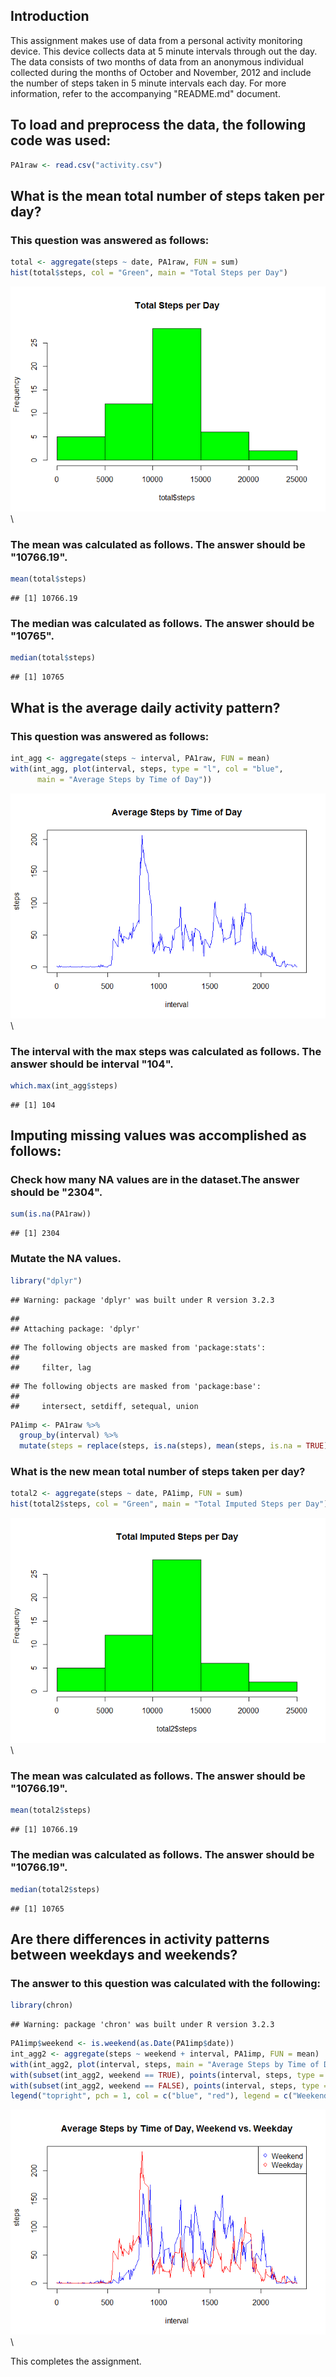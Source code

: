 
## Introduction

This assignment makes use of data from a personal activity monitoring
device. This device collects data at 5 minute intervals through out the day. The data consists of two months of data from an anonymous
individual collected during the months of October and November, 2012
and include the number of steps taken in 5 minute intervals each day. For more information, refer to the accompanying "README.md" document.

## To load and preprocess the data, the following code was used:


```r
PA1raw <- read.csv("activity.csv")
```


## What is the mean total number of steps taken per day? 
### This question was answered as follows:


```r
total <- aggregate(steps ~ date, PA1raw, FUN = sum)
hist(total$steps, col = "Green", main = "Total Steps per Day")
```

![](PA1_template_files/figure-html/unnamed-chunk-2-1.png)\

### The mean was calculated as follows. The answer should be "10766.19".


```r
mean(total$steps)
```

```
## [1] 10766.19
```

### The median was calculated as follows. The answer should be "10765".


```r
median(total$steps)
```

```
## [1] 10765
```


## What is the average daily activity pattern?
### This question was answered as follows:


```r
int_agg <- aggregate(steps ~ interval, PA1raw, FUN = mean)
with(int_agg, plot(interval, steps, type = "l", col = "blue",
      main = "Average Steps by Time of Day"))
```

![](PA1_template_files/figure-html/unnamed-chunk-5-1.png)\

### The interval with the max steps was calculated as follows. The answer should be interval "104".


```r
which.max(int_agg$steps)
```

```
## [1] 104
```

## Imputing missing values was accomplished as follows:

### Check how many NA values are in the dataset.The answer should be "2304". 


```r
sum(is.na(PA1raw))
```

```
## [1] 2304
```

### Mutate the NA values. 


```r
library("dplyr")
```

```
## Warning: package 'dplyr' was built under R version 3.2.3
```

```
## 
## Attaching package: 'dplyr'
```

```
## The following objects are masked from 'package:stats':
## 
##     filter, lag
```

```
## The following objects are masked from 'package:base':
## 
##     intersect, setdiff, setequal, union
```

```r
PA1imp <- PA1raw %>% 
  group_by(interval) %>%
  mutate(steps = replace(steps, is.na(steps), mean(steps, is.na = TRUE)))
```

### What is the new mean total number of steps taken per day?


```r
total2 <- aggregate(steps ~ date, PA1imp, FUN = sum)
hist(total2$steps, col = "Green", main = "Total Imputed Steps per Day")
```

![](PA1_template_files/figure-html/unnamed-chunk-9-1.png)\

### The mean was calculated as follows. The answer should be "10766.19".


```r
mean(total2$steps)
```

```
## [1] 10766.19
```

### The median was calculated as follows. The answer should be "10766.19".


```r
median(total2$steps)
```

```
## [1] 10765
```


## Are there differences in activity patterns between weekdays and weekends? 
### The answer to this question was calculated with the following:


```r
library(chron)
```

```
## Warning: package 'chron' was built under R version 3.2.3
```

```r
PA1imp$weekend <- is.weekend(as.Date(PA1imp$date))
int_agg2 <- aggregate(steps ~ weekend + interval, PA1imp, FUN = mean)
with(int_agg2, plot(interval, steps, main = "Average Steps by Time of Day, Weekend vs. Weekday", type = "n"))
with(subset(int_agg2, weekend == TRUE), points(interval, steps, type = "l", col = "blue"))
with(subset(int_agg2, weekend == FALSE), points(interval, steps, type = "l",col = "red"))
legend("topright", pch = 1, col = c("blue", "red"), legend = c("Weekend", "Weekday"))
```

![](PA1_template_files/figure-html/unnamed-chunk-12-1.png)\

This completes the assignment.
